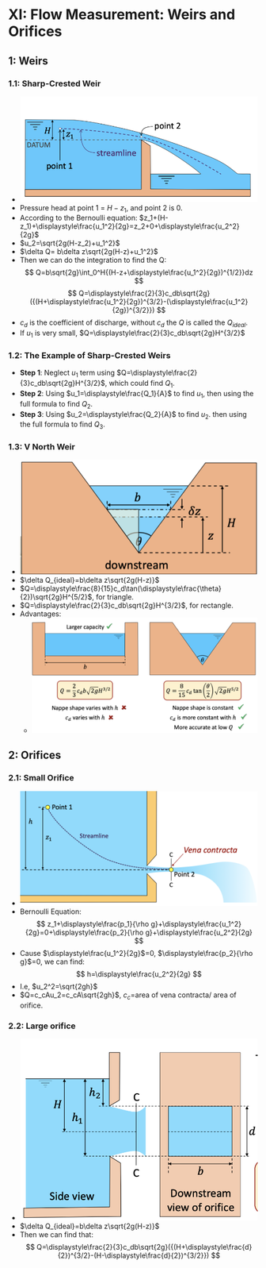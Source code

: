 # XI: Flow Measurement: Weirs and Orifices
## 1: Weirs
### 1.1: Sharp-Crested Weir
* ![](2022-02-26-09-18-07.png)
* Pressure head at point 1 = $H-z_1$, and point 2 is 0.
* According to the Bernoulli equation: $z_1+(H-z_1)+\displaystyle\frac{u_1^2}{2g}=z_2+0+\displaystyle\frac{u_2^2}{2g}$
* $u_2=\sqrt{2g(H-z_2)+u_1^2}$
* $\delta Q= b\delta z\sqrt{2g(H-z)+u_1^2}$
* Then we can do the integration to find the Q: 
$$
Q=b\sqrt{2g}\int_0^H{(H-z+\displaystyle\frac{u_1^2}{2g})^{1/2}}dz
$$
$$
Q=\displaystyle\frac{2}{3}c_db\sqrt{2g}({(H+\displaystyle\frac{u_1^2}{2g})^{3/2}-(\displaystyle\frac{u_1^2}{2g})^{3/2}})
$$
* $c_d$ is the coefficient of discharge, without $c_d$ the $Q$ is called the $Q_{ideal}$.
* If $u_1$ is very small, $Q=\displaystyle\frac{2}{3}c_db\sqrt{2g}H^{3/2}$
### 1.2: The Example of Sharp-Crested Weirs
* **Step 1**:
Neglect $u_1$ term using $Q=\displaystyle\frac{2}{3}c_db\sqrt{2g}H^{3/2}$, which could find $Q_1$.
* **Step 2**:
Using $u_1=\displaystyle\frac{Q_1}{A}$ to find $u_1$, then using the full formula to find $Q_2$.
* **Step 3**:
Using $u_2=\displaystyle\frac{Q_2}{A}$ to find $u_2$. then using the full formula to find $Q_3$.
### 1.3: V North Weir
* ![](2022-02-26-09-53-27.png)
* $\delta Q_{ideal}=b\delta z\sqrt{2g(H-z)}$
* $Q=\displaystyle\frac{8}{15}c_d\tan(\displaystyle\frac{\theta}{2})\sqrt{2g}H^{5/2}$, for triangle.
* $Q=\displaystyle\frac{2}{3}c_db\sqrt{2g}H^{3/2}$, for rectangle.
* Advantages:
    * ![](2022-02-26-11-06-37.png)
## 2: Orifices
### 2.1: Small Orifice
* ![](2022-02-26-11-10-05.png)
* Bernoulli Equation:
$$
z_1+\displaystyle\frac{p_1}{\rho g}+\displaystyle\frac{u_1^2}{2g}=0+\displaystyle\frac{p_2}{\rho g}+\displaystyle\frac{u_2^2}{2g}
$$
* Cause $\displaystyle\frac{u_1^2}{2g}$=0, $\displaystyle\frac{p_2}{\rho g}$=0, we can find:
$$
h=\displaystyle\frac{u_2^2}{2g}
$$
* I.e, $u_2^2=\sqrt{2gh}$
* $Q=c_cAu_2=c_cA\sqrt{2gh}$, $c_c=$area of vena contracta/ area of orifice.
### 2.2: Large orifice
* ![](2022-02-26-11-21-17.png)
* $\delta Q_{ideal}=b\delta z\sqrt{2g(H-z)}$
* Then we can find that: 
$$
Q=\displaystyle\frac{2}{3}c_db\sqrt{2g}({(H+\displaystyle\frac{d}{2})^{3/2}-(H-\displaystyle\frac{d}{2})^{3/2}})
$$